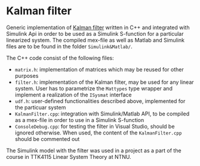 # Kalman filter
Generic implementation of [Kalman filter](https://en.wikipedia.org/wiki/Kalman_filter) written in C++ and integrated with Simulink Api in order to be used as a Simulink S-function for a particular linearized system. The compiled mex-file as well as Matlab and Simulink files are to be found in the folder `Simulink&Matlab/`. 

The C++ code consist of the following files:
* `matrix.h`: implementation of matrices which may be reused for other purposes
* `filter.h`: implementation of the Kalman filter, may be used for any linear system. User has to parametrize the `Mattypes` type wrapper and implement a realization of the `ISysmat` interface
* `udf.h`: user-defined functionalities described above, implemented for the particuar system
* `KalmanFilter.cpp`: integration with Simulink/Matlab API, to be compiled as a mex-file in order to use in a Simulink S-function
* `ConsoleDebug.cpp`: for testing the filter in Visual Studio, should be ignored otherwise. When used, the content of the `KalmanFilter.cpp` should be commented out

The Simulink model with the filter was used in a project as a part of the course in TTK4115 Linear System Theory at NTNU.
